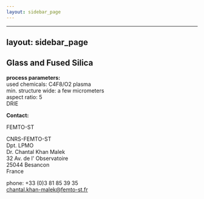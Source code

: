 ```yaml
---
layout: sidebar_page
---
```


---
layout: sidebar_page
---

## Glass and Fused Silica

__process parameters:__  	
used chemicals:	C4F8/O2 plasma  
min. structure wide:	a few micrometers  
aspect ratio:	5  
DRIE
<!--break-->
__Contact:__

FEMTO-ST

CNRS-FEMTO-ST  
Dpt. LPMO  
Dr. Chantal Khan Malek  
32 Av. de l' Observatoire  
25044 Besancon  
France  

phone: +33 (0)3 81 85 39 35  
chantal.khan-malek@femto-st.fr